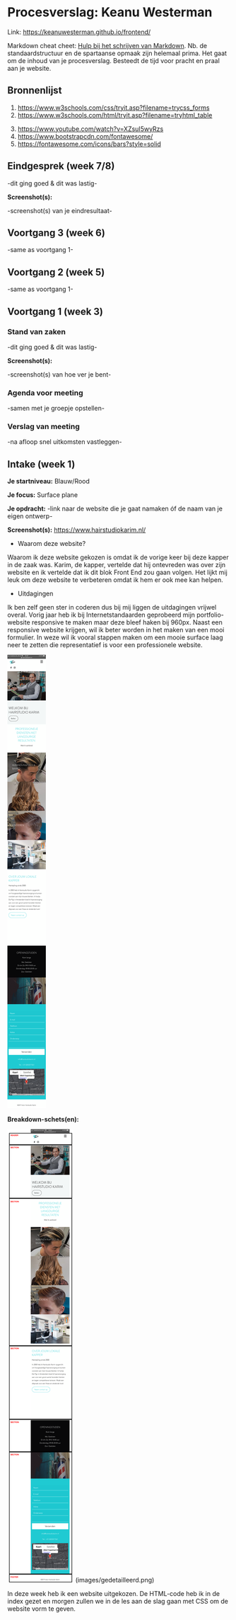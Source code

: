 # Procesverslag: Keanu Westerman

Link: https://keanuwesterman.github.io/frontend/

Markdown cheat cheet: [Hulp bij het schrijven van Markdown](https://github.com/adam-p/markdown-here/wiki/Markdown-Cheatsheet). Nb. de standaardstructuur en de spartaanse opmaak zijn helemaal prima. Het gaat om de inhoud van je procesverslag. Besteedt de tijd voor pracht en praal aan je website.



## Bronnenlijst
1. https://www.w3schools.com/css/tryit.asp?filename=trycss_forms
2. https://www.w3schools.com/html/tryit.asp?filename=tryhtml_table

<!-- bronnen voor responsive nav -->
3. https://www.youtube.com/watch?v=XZsuI5wyRzs
4. https://www.bootstrapcdn.com/fontawesome/
5. https://fontawesome.com/icons/bars?style=solid 


## Eindgesprek (week 7/8)

-dit ging goed & dit was lastig-

**Screenshot(s):**

-screenshot(s) van je eindresultaat-



## Voortgang 3 (week 6)

-same as voortgang 1-



## Voortgang 2 (week 5)

-same as voortgang 1-



## Voortgang 1 (week 3)

### Stand van zaken

-dit ging goed & dit was lastig-

**Screenshot(s):**

-screenshot(s) van hoe ver je bent-

### Agenda voor meeting

-samen met je groepje opstellen-

### Verslag van meeting

-na afloop snel uitkomsten vastleggen-



## Intake (week 1)

**Je startniveau:** Blauw/Rood 

**Je focus:** Surface plane

**Je opdracht:** -link naar de website die je gaat namaken óf de naam van je eigen ontwerp-

**Screenshot(s):** https://www.hairstudiokarim.nl/

- Waarom deze website?

Waarom ik deze website gekozen is omdat ik de vorige keer bij deze kapper in de zaak was. Karim, de kapper, vertelde dat hij ontevreden was over zijn website en ik vertelde dat ik dit blok Front End zou gaan volgen. Het lijkt mij leuk om deze website te verbeteren omdat ik hem er ook mee kan helpen. 

- Uitdagingen

Ik ben zelf geen ster in coderen dus bij mij liggen de uitdagingen vrijwel overal. Vorig jaar heb ik bij Internetstandaarden geprobeerd mijn portfolio-website responsive te maken maar deze bleef haken bij 960px. Naast een responsive website krijgen, wil ik beter worden in het maken van een mooi formulier. In weze wil ik vooral stappen maken om een mooie surface laag neer te zetten die representatief is voor een professionele website. 


![screenshot(s) die een goed beeld geven van de website die je gaat maken](images/fullpagekarimwebsite.png)

**Breakdown-schets(en):**

![-voorlopige breakdownschets(en) van een of beide pagina's van de site die je gaat maken-](images/hoofdstructuur.png) (images/gedetailleerd.png)


In deze week heb ik een website uitgekozen. De HTML-code heb ik in de index gezet en morgen zullen we in de les aan de slag gaan met CSS om de website vorm te geven. 



